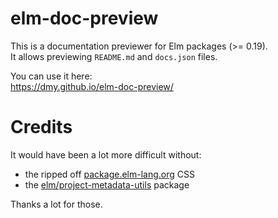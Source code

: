 # elm-doc-preview

This is a documentation previewer for Elm packages (>= 0.19).  
It allows previewing `README.md` and `docs.json` files.

You can use it here:  
https://dmy.github.io/elm-doc-preview/

# Credits

It would have been a lot more difficult without:
* the ripped off [package.elm-lang.org](https://package.elm-lang.org) CSS
* the [elm/project-metadata-utils](https://package.elm-lang.org/packages/elm/project-metadata-utils/latest/) package

Thanks a lot for those.
